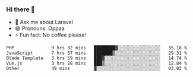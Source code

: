 ### Hi there 👋

<!--
**reubenwedson/reubenwedson** is a ✨ _special_ ✨ repository because its `README.md` (this file) appears on your GitHub profile.

Here are some ideas to get you started:

- 📫 How to reach me: 
- 🔭 I’m currently working on awesome talent app
- 🌱 I’m currently learning extreme Vue js technical stuffs
- 👯 I’m looking to collaborate on start ups challenges
- 🤔 I’m looking for help with time
-->
- 💬 Ask me about Laravel
- 😄 Pronouns: Oppaa
- ⚡ Fun fact: No coffee please!

<!--START_SECTION:waka-->
```text
PHP              9 hrs 32 mins   ████████▓░░░░░░░░░░░░░░░░   35.18 % 
JavaScript       7 hrs 57 mins   ███████▒░░░░░░░░░░░░░░░░░   29.31 % 
Blade Template   3 hrs 59 mins   ███▓░░░░░░░░░░░░░░░░░░░░░   14.74 % 
Vue.js           3 hrs 28 mins   ███▒░░░░░░░░░░░░░░░░░░░░░   12.84 % 
Other            49 mins         ▓░░░░░░░░░░░░░░░░░░░░░░░░   03.03 % 
```
<!--END_SECTION:waka-->
